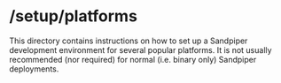 # /setup/platforms

This directory contains instructions on how to set up a Sandpiper development environment for several popular platforms. It is not usually recommended (nor required) for normal (i.e. binary only) Sandpiper deployments.

